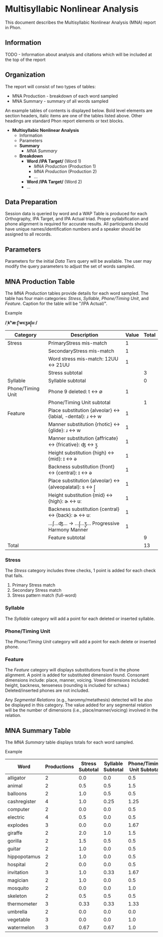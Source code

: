 # Multisyllabic Nonlinear Analysis

This document describes the Multisyllabic Nonlinear Analysis (MNA) report in Phon.

## Information

TODO - Information about analysis and citations which will be included at the top of the report

## Organization

The report will consist of two types of tables:

 * MNA Production - breakdown of each word sampled
 * MNA Summary - summary of all words sampled
 
An example tables of contents is displayed below. Bold level elements are
section headers, italic items are one of the tables listed above.  Other 
headings are standard Phon report elements or text blocks.

 * **Multisyllabic Nonlinear Analysis**
    * Information
    * Parameters
    * **Summary**
        - *MNA Summary*
    * **Breakdown**
        - **Word /IPA Target/** (Word 1)
            - *MNA Production* (Production 1)
            - *MNA Production* (Production 2)
            - ...
        - **Word /IPA Target/** (Word 2)
        - ...

## Data Preparation

Session data is queried by word and a WAP Table is produced for each Orthography, IPA Target, and IPA Actual triad. Proper syllabification and phone alignment is required for accurate results.  All participants should have unique names/identification numbers and a speaker should be assigned to all records.

## Parameters

Parameters for the initial *Data Tiers* query will be available.  The user may modify the query parameters to adjust the set of words sampled.

## MNA Production Table

The *MNA Production* tables provide details for each word sampled.  The table has four main categories: *Stress*, *Syllable*, *Phone/Timing Unit*, and *Feature*.  Caption for the table will be "/IPA Actual/".

Example

**/ˌkʰæːʃ̟ˈwɛʒ̙əʃ̙̟ʊː/**

| Category | Description | Value | Total |
| --- | --- | --- | --- |
| Stress | PrimaryStress mis-match | 1 |  |
|  | SecondaryStress mis-match | 1 |  |
|  | Word stress mis-match: 12UU ↔ 21UU | 1 |  |
|  | Stress subtotal |  | 3 |
| Syllable | Syllable subtotal |  | 0 |
| Phone/Timing Unit | Phone 9 deleted: t ↔ ∅ | 1 |  |
|  | Phone/Timing Unit subtotal |  | 1 |
| Feature | Place substitution {alveolar} ↔ {labial, -dental}: ɹ ↔ w | 1 |  |
|  | Manner substitution {rhotic} ↔ {glide}: ɹ ↔ w | 1 |  |
|  | Manner substitution {affricate} ↔ {fricative}: ʤ ↔ ʒ̙ | 1 |  |
|  | Height substitution {high} ↔ {mid}: ɪ ↔ ə | 1 |  |
|  | Backness substitution {front} ↔ {central}: ɪ ↔ ə | 1 |  |
|  | Place substitution {alveolar} ↔ {alveopalatal}: s ↔ ʃ̙̟ | 1 |  |
|  | Height substitution {mid} ↔ {high}: ɚ ↔ ʊː | 1 |  |
|  | Backness substitution {central} ↔ {back}: ɚ ↔ ʊː | 1 |  |
|  | …ʃ…ʤ… → …ʃ̟…ʒ̙… Progressive Harmony Manner | 1 |  |
|  | Feature subtotal |  | 9 |
| Total |  |  | 13 |

### Stress

The *Stress* category includes three checks, 1 point is added for each check that fails.

 1. Primary Stress match
 1. Secondary Stress match
 1. Stress pattern match (full-word)
 
### Syllable

The *Syllable* category will add a point for each deleted or inserted syllable.

### Phone/Timing Unit

The *Phone/Timing Unit* category will add a point for each delete or inserted phone.  
### Feature

The *Feature* category will displays substitutions found in the phone alignment. A point is added for substituted dimension found.  Consonant dimensions include: place, manner, voicing.  Vowel dimensions included: height, backness, tenseness (rounding is included for schwa.)  Deleted/inserted phones are not included.

Any *Segmental Relations* (e.g., haromny/metathesis) detected will be also be displayed in this category.  The value added for any segmental relation will be the number of dimensions (i.e., place/manner/voicing) involved in the relation.

## MNA Summary Table

The *MNA Summary* table displays totals for each word sampled.

Example

| Word | Productions | Stress Subtotal | Syllable Subtotal | Phone/Timing Unit Subtotal | Feature Subtotal | Total |
| --- | --- | --- | --- | --- | --- | --- |
| alligator | 2 | 0.0 | 0.0 | 0.5 | 3.0 | 3.5 |
| animal | 2 | 0.5 | 0.5 | 1.5 | 4.5 | 7.0 |
| balloons | 2 | 1.0 | 0.5 | 0.5 | 3.0 | 5.0 |
| cashregister | 4 | 1.0 | 0.25 | 1.25 | 7.0 | 9.5 |
| computer | 2 | 0.0 | 0.0 | 0.5 | 3.0 | 3.5 |
| electric | 4 | 0.5 | 0.0 | 0.5 | 4.75 | 5.75 |
| explodes | 3 | 0.0 | 0.0 | 1.67 | 4.33 | 6.0 |
| giraffe | 2 | 2.0 | 1.0 | 1.5 | 2.0 | 6.5 |
| gorilla | 2 | 1.5 | 0.5 | 0.5 | 3.5 | 6.0 |
| guitar | 2 | 1.0 | 0.0 | 0.5 | 5.0 | 6.5 |
| hippopotamus | 2 | 1.0 | 0.0 | 0.5 | 3.5 | 5.0 |
| hospital | 2 | 0.0 | 0.0 | 0.5 | 7.0 | 7.5 |
| invitation | 3 | 1.0 | 0.33 | 1.67 | 5.0 | 8.0 |
| magician | 2 | 1.0 | 0.0 | 0.5 | 8.0 | 9.5 |
| mosquito | 2 | 0.0 | 0.0 | 1.0 | 4.0 | 5.0 |
| skeleton | 2 | 0.5 | 0.5 | 0.5 | 4.0 | 5.5 |
| thermometer | 3 | 0.33 | 0.33 | 1.33 | 4.67 | 6.67 |
| umbrella | 2 | 0.0 | 0.0 | 0.0 | 1.5 | 1.5 |
| vegetable | 3 | 0.0 | 0.0 | 1.0 | 6.33 | 7.33 |
| watermelon | 3 | 0.67 | 0.67 | 1.0 | 4.33 | 6.67 |
